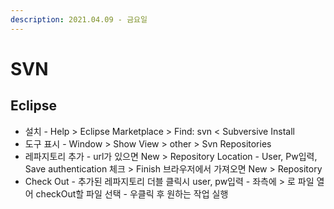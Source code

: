```yaml
---
description: 2021.04.09 - 금요일
---
```


# SVN

## Eclipse

* 설치 - Help &gt; Eclipse Marketplace &gt; Find: svn &lt; Subversive Install
* 도구 표시 - Window &gt; Show View &gt; other &gt; Svn Repositories
* 레파지토리 추가 - url가 있으면 New &gt; Repository Location - User, Pw입력, Save authentication 체크 &gt; Finish  브라우저에서 가져오면 New &gt; Repository
* Check Out - 추가된 레파지토리 더블 클릭시 user, pw입력 - 좌측에 &gt; 로 파일 열어 checkOut할 파일 선택  - 우클릭 후 원하는 작업 실행 

### 

